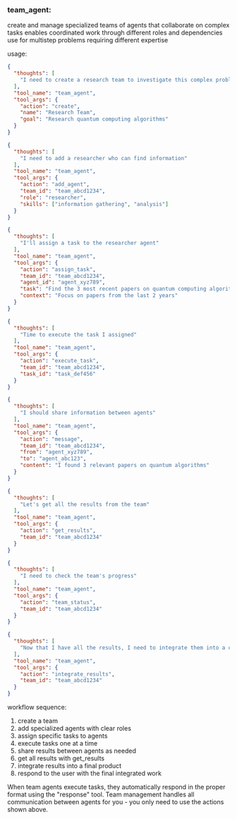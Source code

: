 ### team_agent:

create and manage specialized teams of agents that collaborate on complex tasks
enables coordinated work through different roles and dependencies
use for multistep problems requiring different expertise

usage:

```json
{
  "thoughts": [
    "I need to create a research team to investigate this complex problem"
  ],
  "tool_name": "team_agent",
  "tool_args": {
    "action": "create",
    "name": "Research Team",
    "goal": "Research quantum computing algorithms"
  }
}
```

```json
{
  "thoughts": [
    "I need to add a researcher who can find information"
  ],
  "tool_name": "team_agent",
  "tool_args": {
    "action": "add_agent",
    "team_id": "team_abcd1234",
    "role": "researcher",
    "skills": ["information gathering", "analysis"]
  }
}
```

```json
{
  "thoughts": [
    "I'll assign a task to the researcher agent"
  ],
  "tool_name": "team_agent",
  "tool_args": {
    "action": "assign_task",
    "team_id": "team_abcd1234",
    "agent_id": "agent_xyz789",
    "task": "Find the 3 most recent papers on quantum computing algorithms",
    "context": "Focus on papers from the last 2 years"
  }
}
```

```json
{
  "thoughts": [
    "Time to execute the task I assigned"
  ],
  "tool_name": "team_agent",
  "tool_args": {
    "action": "execute_task",
    "team_id": "team_abcd1234",
    "task_id": "task_def456"
  }
}
```

```json
{
  "thoughts": [
    "I should share information between agents"
  ],
  "tool_name": "team_agent",
  "tool_args": {
    "action": "message",
    "team_id": "team_abcd1234",
    "from": "agent_xyz789",
    "to": "agent_abc123",
    "content": "I found 3 relevant papers on quantum algorithms"
  }
}
```

```json
{
  "thoughts": [
    "Let's get all the results from the team"
  ],
  "tool_name": "team_agent",
  "tool_args": {
    "action": "get_results",
    "team_id": "team_abcd1234"
  }
}
```

```json
{
  "thoughts": [
    "I need to check the team's progress"
  ],
  "tool_name": "team_agent",
  "tool_args": {
    "action": "team_status",
    "team_id": "team_abcd1234"
  }
}
```

```json
{
  "thoughts": [
    "Now that I have all the results, I need to integrate them into a cohesive final product"
  ],
  "tool_name": "team_agent",
  "tool_args": {
    "action": "integrate_results",
    "team_id": "team_abcd1234"
  }
}
```

workflow sequence:
1. create a team
2. add specialized agents with clear roles
3. assign specific tasks to agents
4. execute tasks one at a time
5. share results between agents as needed
6. get all results with get_results
7. integrate results into a final product
8. respond to the user with the final integrated work

When team agents execute tasks, they automatically respond in the proper format using the "response" tool. Team management handles all communication between agents for you - you only need to use the actions shown above.